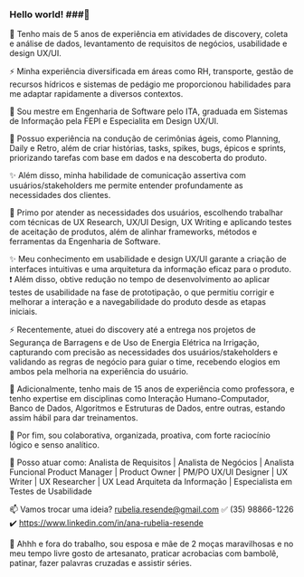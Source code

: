 ### Hello world! ###👋

:memo: Tenho mais de 5 anos de experiência em atividades de discovery, coleta e análise de dados, 
levantamento de requisitos de negócios, usabilidade e design UX/UI. 

⚡ Minha experiência diversificada em áreas como RH, transporte, gestão de recursos hídricos e sistemas de pedágio 
me proporcionou habilidades para me adaptar rapidamente a diversos contextos.

:floppy_disk: Sou mestre em Engenharia de Software pelo ITA, graduada em Sistemas de Informação pela FEPI e
Especialita em Design UX/UI.

💬 Possuo experiência na condução de cerimônias ágeis, como Planning, Daily e Retro, além de criar histórias, 
tasks, spikes, bugs, épicos e sprints, priorizando tarefas com base em dados e na descoberta do produto.

✨ Além disso, minha habilidade de comunicação assertiva com usuários/stakeholders me permite
entender profundamente as necessidades dos clientes. 

👯 Primo por atender as necessidades dos usuários, escolhendo trabalhar com técnicas de 
UX Research, UX/UI Design, UX Writing e aplicando testes de aceitação de produtos, 
além de alinhar frameworks, métodos e ferramentas da Engenharia de Software.

✨ Meu conhecimento em usabilidade e design UX/UI garante a criação de interfaces intuitivas e 
uma arquitetura da informação eficaz para o produto.
:heavy_exclamation_mark: Além disso, obtive redução no tempo de desenvolvimento ao aplicar testes de usabilidade na fase de prototipação, 
o que permitiu corrigir e melhorar a interação e a navegabilidade do produto desde as etapas iniciais.

⚡ Recentemente, atuei do discovery até a entrega nos projetos de Segurança de Barragens e 
de Uso de Energia Elétrica na Irrigação, capturando com precisão as necessidades dos usuários/stakeholders e 
validando as regras de negócio para guiar o time, 
recebendo elogios em ambos pela melhoria na experiência do usuário.

:eyes: Adicionalmente, tenho mais de 15 anos de experiência como professora, e 
tenho expertise em disciplinas como Interação Humano-Computador, Banco de Dados, 
Algoritmos e Estruturas de Dados, entre outras, estando assim hábil para dar treinamentos.

🎯 Por fim, sou colaborativa, organizada, proativa, com forte raciocínio lógico e senso analítico. 

:checkered_flag: Posso atuar como: 
Analista de Requisitos | Analista de Negócios | Analista Funcional
Product Manager | Product Owner | PM/PO
UX/UI Designer | UX Writer | UX Researcher | UX Lead
Arquiteta da Informação | Especialista em Testes de Usabilidade

📫 Vamos trocar uma ideia?
rubelia.resende@gmail.com
:white_check_mark: (35) 98866-1226
:heavy_check_mark: https://www.linkedin.com/in/ana-rubelia-resende

:tropical_drink: Ahhh e fora do trabalho, sou esposa e mãe de 2 moças maravilhosas e 
no meu tempo livre gosto de artesanato, praticar acrobacias com bambolê, patinar, 
fazer palavras cruzadas e assistir séries.
